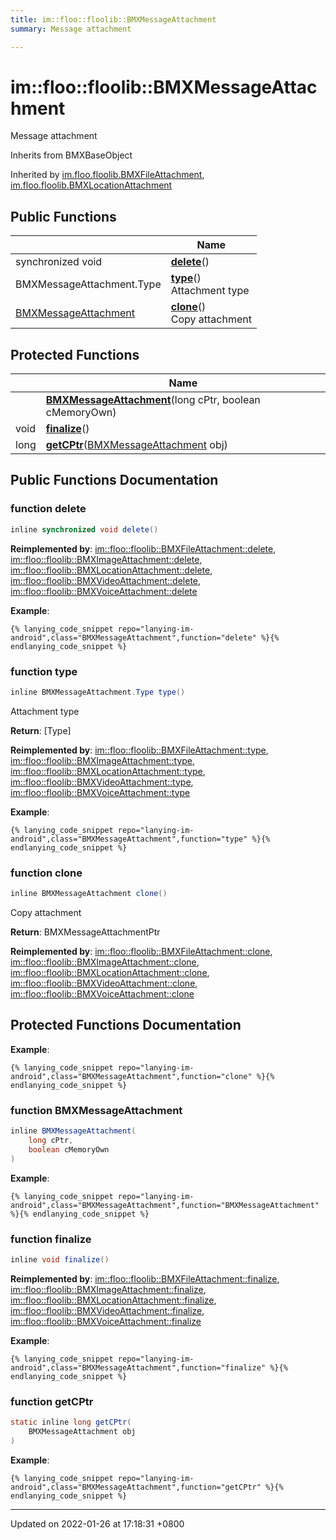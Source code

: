 ```yaml
---
title: im::floo::floolib::BMXMessageAttachment
summary: Message attachment 

---
```


# im::floo::floolib::BMXMessageAttachment



Message attachment 

Inherits from BMXBaseObject

Inherited by [im.floo.floolib.BMXFileAttachment](classim_1_1floo_1_1floolib_1_1_b_m_x_file_attachment.md), [im.floo.floolib.BMXLocationAttachment](classim_1_1floo_1_1floolib_1_1_b_m_x_location_attachment.md)

## Public Functions

|                | Name           |
| -------------- | -------------- |
| synchronized void | **[delete](classim_1_1floo_1_1floolib_1_1_b_m_x_message_attachment.md#function-delete)**() |
| BMXMessageAttachment.Type | **[type](classim_1_1floo_1_1floolib_1_1_b_m_x_message_attachment.md#function-type)**()<br>Attachment type  |
| [BMXMessageAttachment](classim_1_1floo_1_1floolib_1_1_b_m_x_message_attachment.md) | **[clone](classim_1_1floo_1_1floolib_1_1_b_m_x_message_attachment.md#function-clone)**()<br>Copy attachment  |

## Protected Functions

|                | Name           |
| -------------- | -------------- |
| | **[BMXMessageAttachment](classim_1_1floo_1_1floolib_1_1_b_m_x_message_attachment.md#function-bmxmessageattachment)**(long cPtr, boolean cMemoryOwn) |
| void | **[finalize](classim_1_1floo_1_1floolib_1_1_b_m_x_message_attachment.md#function-finalize)**() |
| long | **[getCPtr](classim_1_1floo_1_1floolib_1_1_b_m_x_message_attachment.md#function-getcptr)**([BMXMessageAttachment](classim_1_1floo_1_1floolib_1_1_b_m_x_message_attachment.md) obj) |

## Public Functions Documentation

### function delete

```java
inline synchronized void delete()
```


**Reimplemented by**: [im::floo::floolib::BMXFileAttachment::delete](classim_1_1floo_1_1floolib_1_1_b_m_x_file_attachment.md#function-delete), [im::floo::floolib::BMXImageAttachment::delete](classim_1_1floo_1_1floolib_1_1_b_m_x_image_attachment.md#function-delete), [im::floo::floolib::BMXLocationAttachment::delete](classim_1_1floo_1_1floolib_1_1_b_m_x_location_attachment.md#function-delete), [im::floo::floolib::BMXVideoAttachment::delete](classim_1_1floo_1_1floolib_1_1_b_m_x_video_attachment.md#function-delete), [im::floo::floolib::BMXVoiceAttachment::delete](classim_1_1floo_1_1floolib_1_1_b_m_x_voice_attachment.md#function-delete)


**Example**:
```
{% lanying_code_snippet repo="lanying-im-android",class="BMXMessageAttachment",function="delete" %}{% endlanying_code_snippet %}
```
### function type

```java
inline BMXMessageAttachment.Type type()
```

Attachment type 

**Return**: [Type]

**Reimplemented by**: [im::floo::floolib::BMXFileAttachment::type](classim_1_1floo_1_1floolib_1_1_b_m_x_file_attachment.md#function-type), [im::floo::floolib::BMXImageAttachment::type](classim_1_1floo_1_1floolib_1_1_b_m_x_image_attachment.md#function-type), [im::floo::floolib::BMXLocationAttachment::type](classim_1_1floo_1_1floolib_1_1_b_m_x_location_attachment.md#function-type), [im::floo::floolib::BMXVideoAttachment::type](classim_1_1floo_1_1floolib_1_1_b_m_x_video_attachment.md#function-type), [im::floo::floolib::BMXVoiceAttachment::type](classim_1_1floo_1_1floolib_1_1_b_m_x_voice_attachment.md#function-type)


**Example**:
```
{% lanying_code_snippet repo="lanying-im-android",class="BMXMessageAttachment",function="type" %}{% endlanying_code_snippet %}
```
### function clone

```java
inline BMXMessageAttachment clone()
```

Copy attachment 

**Return**: BMXMessageAttachmentPtr 

**Reimplemented by**: [im::floo::floolib::BMXFileAttachment::clone](classim_1_1floo_1_1floolib_1_1_b_m_x_file_attachment.md#function-clone), [im::floo::floolib::BMXImageAttachment::clone](classim_1_1floo_1_1floolib_1_1_b_m_x_image_attachment.md#function-clone), [im::floo::floolib::BMXLocationAttachment::clone](classim_1_1floo_1_1floolib_1_1_b_m_x_location_attachment.md#function-clone), [im::floo::floolib::BMXVideoAttachment::clone](classim_1_1floo_1_1floolib_1_1_b_m_x_video_attachment.md#function-clone), [im::floo::floolib::BMXVoiceAttachment::clone](classim_1_1floo_1_1floolib_1_1_b_m_x_voice_attachment.md#function-clone)


## Protected Functions Documentation

**Example**:
```
{% lanying_code_snippet repo="lanying-im-android",class="BMXMessageAttachment",function="clone" %}{% endlanying_code_snippet %}
```
### function BMXMessageAttachment

```java
inline BMXMessageAttachment(
    long cPtr,
    boolean cMemoryOwn
)
```


**Example**:
```
{% lanying_code_snippet repo="lanying-im-android",class="BMXMessageAttachment",function="BMXMessageAttachment" %}{% endlanying_code_snippet %}
```
### function finalize

```java
inline void finalize()
```


**Reimplemented by**: [im::floo::floolib::BMXFileAttachment::finalize](classim_1_1floo_1_1floolib_1_1_b_m_x_file_attachment.md#function-finalize), [im::floo::floolib::BMXImageAttachment::finalize](classim_1_1floo_1_1floolib_1_1_b_m_x_image_attachment.md#function-finalize), [im::floo::floolib::BMXLocationAttachment::finalize](classim_1_1floo_1_1floolib_1_1_b_m_x_location_attachment.md#function-finalize), [im::floo::floolib::BMXVideoAttachment::finalize](classim_1_1floo_1_1floolib_1_1_b_m_x_video_attachment.md#function-finalize), [im::floo::floolib::BMXVoiceAttachment::finalize](classim_1_1floo_1_1floolib_1_1_b_m_x_voice_attachment.md#function-finalize)


**Example**:
```
{% lanying_code_snippet repo="lanying-im-android",class="BMXMessageAttachment",function="finalize" %}{% endlanying_code_snippet %}
```
### function getCPtr

```java
static inline long getCPtr(
    BMXMessageAttachment obj
)
```


**Example**:
```
{% lanying_code_snippet repo="lanying-im-android",class="BMXMessageAttachment",function="getCPtr" %}{% endlanying_code_snippet %}
```
-------------------------------

Updated on 2022-01-26 at 17:18:31 +0800